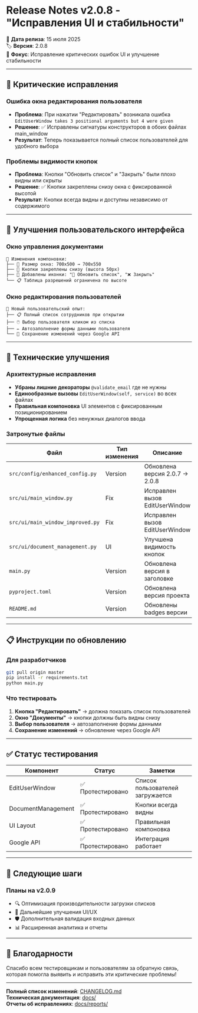 # Release Notes v2.0.8 - "Исправления UI и стабильности"

📅 **Дата релиза**: 15 июля 2025  
🏷️ **Версия**: 2.0.8  
🎯 **Фокус**: Исправление критических ошибок UI и улучшение стабильности

---

## 🐛 Критические исправления

### Ошибка окна редактирования пользователя
- **Проблема**: При нажатии "Редактировать" возникала ошибка `EditUserWindow takes 3 positional arguments but 4 were given`
- **Решение**: ✅ Исправлены сигнатуры конструкторов в обоих файлах main_window
- **Результат**: Теперь показывается полный список пользователей для удобного выбора

### Проблемы видимости кнопок
- **Проблема**: Кнопки "Обновить список" и "Закрыть" были плохо видны или скрыты
- **Решение**: ✅ Кнопки закреплены снизу окна с фиксированной высотой
- **Результат**: Кнопки всегда видны и доступны независимо от содержимого

---

## 🎨 Улучшения пользовательского интерфейса

### Окно управления документами
```
🔧 Изменения компоновки:
├── 📐 Размер окна: 700x500 → 700x550
├── 📌 Кнопки закреплены снизу (высота 50px)
├── 🎨 Добавлены иконки: "🔄 Обновить список", "❌ Закрыть"
└── 📋 Таблица разрешений ограничена по высоте
```

### Окно редактирования пользователей
```
🔧 Новый пользовательский опыт:
├── 📋 Полный список сотрудников при открытии
├── 🖱️ Выбор пользователя кликом из списка
├── ✏️ Автозаполнение формы данными пользователя
└── 💾 Сохранение изменений через Google API
```

---

## 🔧 Технические улучшения

### Архитектурные исправления
- **Убраны лишние декораторы** `@validate_email` где не нужны
- **Единообразные вызовы** `EditUserWindow(self, service)` во всех файлах
- **Правильная компоновка** UI элементов с фиксированным позиционированием
- **Упрощенная логика** без ненужных диалогов ввода

### Затронутые файлы
| Файл | Тип изменения | Описание |
|------|---------------|----------|
| `src/config/enhanced_config.py` | Version | Обновлена версия 2.0.7 → 2.0.8 |
| `src/ui/main_window.py` | Fix | Исправлен вызов EditUserWindow |
| `src/ui/main_window_improved.py` | Fix | Исправлен вызов EditUserWindow |
| `src/ui/document_management.py` | UI | Улучшена видимость кнопок |
| `main.py` | Version | Обновлена версия в заголовке |
| `pyproject.toml` | Version | Обновлена версия проекта |
| `README.md` | Version | Обновлены badges версии |

---

## 📋 Инструкции по обновлению

### Для разработчиков
```bash
git pull origin master
pip install -r requirements.txt
python main.py
```

### Что тестировать
1. **Кнопка "Редактировать"** → должна показать список пользователей
2. **Окно "Документы"** → кнопки должны быть видны снизу
3. **Выбор пользователя** → автозаполнение формы данными
4. **Сохранение изменений** → обновление через Google API

---

## ✅ Статус тестирования

| Компонент | Статус | Заметки |
|-----------|--------|---------|
| EditUserWindow | ✅ Протестировано | Список пользователей загружается |
| DocumentManagement | ✅ Протестировано | Кнопки всегда видны |
| UI Layout | ✅ Протестировано | Правильная компоновка |
| Google API | ✅ Протестировано | Интеграция работает |

---

## 🎯 Следующие шаги

### Планы на v2.0.9
- 🔍 Оптимизация производительности загрузки списков
- 🎨 Дальнейшие улучшения UI/UX
- 🛡️ Дополнительная валидация входных данных
- 📊 Расширенная аналитика и отчеты

---

## 🙏 Благодарности

Спасибо всем тестировщикам и пользователям за обратную связь, которая помогла выявить и исправить эти критические проблемы!

---

**Полный список изменений**: [CHANGELOG.md](docs/CHANGELOG.md)  
**Техническая документация**: [docs/](docs/)  
**Отчеты об исправлениях**: [docs/reports/](docs/reports/)
